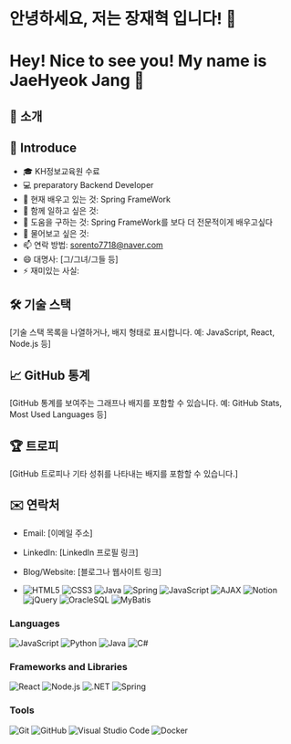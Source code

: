 # 안녕하세요, 저는  장재혁 입니다! 👋
# Hey! Nice to see you! My name is JaeHyeok Jang 👋

## 🙌 소개
## 🙌 Introduce
- 🎓 KH정보교육원 수료
- 💻 preparatory Backend Developer
- 🌱 현재 배우고 있는 것: Spring FrameWork
- 👯 함께 일하고 싶은 것: 
- 🤔 도움을 구하는 것: Spring FrameWork를 보다 더 전문적이게 배우고싶다
- 💬 물어보고 싶은 것: 
- 📫 연락 방법: sorento7718@naver.com
- 😄 대명사: [그/그녀/그들 등]
- ⚡ 재미있는 사실: 

## 🛠 기술 스택
[기술 스택 목록을 나열하거나, 배지 형태로 표시합니다. 예: JavaScript, React, Node.js 등]

## 📈 GitHub 통계
[GitHub 통계를 보여주는 그래프나 배지를 포함할 수 있습니다. 예: GitHub Stats, Most Used Languages 등]

## 🏆 트로피
[GitHub 트로피나 기타 성취를 나타내는 배지를 포함할 수 있습니다.]

## ✉️ 연락처
- Email: [이메일 주소]
- LinkedIn: [LinkedIn 프로필 링크]
- Blog/Website: [블로그나 웹사이트 링크]

- ![HTML5](https://img.shields.io/badge/-HTML5-%23E34F26?style=flat&logo=html5&logoColor=white)
![CSS3](https://img.shields.io/badge/-CSS3-%231572B6?style=flat&logo=css3&logoColor=white)
![Java](https://img.shields.io/badge/-Java-%23ED8B00?style=flat&logo=java&logoColor=white)
![Spring](https://img.shields.io/badge/-Spring-%236DB33F?style=flat&logo=spring&logoColor=white)
![JavaScript](https://img.shields.io/badge/-JavaScript-%23F7DF1E?style=flat&logo=javascript&logoColor=black)
![AJAX](https://img.shields.io/badge/-AJAX-%23404D59?style=flat)
![Notion](https://img.shields.io/badge/-Notion-%23000000?style=flat&logo=notion&logoColor=white)
![jQuery](https://img.shields.io/badge/-jQuery-%230769AD?style=flat&logo=jquery&logoColor=white)
![OracleSQL](https://img.shields.io/badge/-Oracle%20SQL-%23F80000?style=flat&logo=oracle&logoColor=white)
![MyBatis](https://img.shields.io/badge/-MyBatis-%23E34F26?style=flat)

### Languages
![JavaScript](https://img.shields.io/badge/-JavaScript-%23F7DF1E?style=flat&logo=javascript&logoColor=black)
![Python](https://img.shields.io/badge/-Python-%233776AB?style=flat&logo=python&logoColor=white)
![Java](https://img.shields.io/badge/-Java-%23ED8B00?style=flat&logo=java&logoColor=white)
![C#](https://img.shields.io/badge/-C%23-%239512C2?style=flat&logo=csharp&logoColor=white)

### Frameworks and Libraries
![React](https://img.shields.io/badge/-React-%2361DAFB?style=flat&logo=react&logoColor=black)
![Node.js](https://img.shields.io/badge/-Node.js-%23339933?style=flat&logo=node.js&logoColor=white)
![.NET](https://img.shields.io/badge/-.NET-%23512BD4?style=flat&logo=dotnet&logoColor=white)
![Spring](https://img.shields.io/badge/-Spring-%236DB33F?style=flat&logo=spring&logoColor=white)

### Tools
![Git](https://img.shields.io/badge/-Git-%23F05032?style=flat&logo=git&logoColor=white)
![GitHub](https://img.shields.io/badge/-GitHub-%23181717?style=flat&logo=github&logoColor=white)
![Visual Studio Code](https://img.shields.io/badge/-VS%20Code-%23007ACC?style=flat&logo=visual-studio-code&logoColor=white)
![Docker](https://img.shields.io/badge/-Docker-%232496ED?style=flat&logo=docker&logoColor=white)
